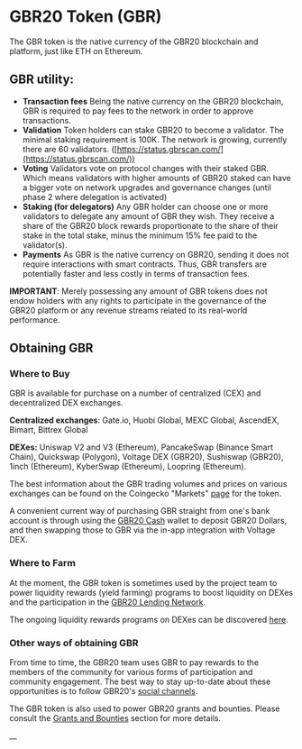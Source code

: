 # GBR20 Token (GBR)

The GBR token is the native currency of the GBR20 blockchain and platform, just like ETH on Ethereum.&#x20;

## GBR utility:

* **Transaction fees** Being the native currency on the GBR20 blockchain, GBR is required to pay fees to the network in order to approve transactions.
* **Validation** Token holders can stake GBR20 to become a validator. The minimal staking requirement is 100K. The network is growing, currently there are 60 validators. ([https://status.gbrscan.com/](https://status.gbrscan.com/))
* **Voting** Validators vote on protocol changes with their staked GBR. Which means validators with higher amounts of GBR20 staked can have a bigger vote on network upgrades and governance changes (until phase 2 where delegation is activated)
* **Staking (for delegators)** Any GBR holder can choose one or more validators to delegate any amount of GBR they wish. They receive a share of the GBR20 block rewards proportionate to the share of their stake in the total stake, minus the minimum 15% fee paid to the validator(s).
* **Payments** As GBR is the native currency on GBR20, sending it does not require interactions with smart contracts. Thus, GBR transfers are potentially faster and less costly in terms of transaction fees.

**IMPORTANT**: Merely possessing any amount of GBR tokens does not endow holders with any rights to participate in the governance of the GBR20 platform or any revenue streams related to its real-world performance.&#x20;

## Obtaining GBR

### Where to Buy

GBR is available for purchase on a number of centralized (CEX) and decentralized DEX exchanges.

**Centralized exchanges**: Gate.io, Huobi Global, MEXC Global, AscendEX, Bimart, Bittrex Global

**DEXes:** Uniswap V2 and V3 (Ethereum), PancakeSwap (Binance Smart Chain), Quickswap (Polygon), Voltage DEX (GBR20), Sushiswap (GBR20), 1inch (Ethereum), KyberSwap (Ethereum), Loopring (Ethereum).

The best information about the GBR trading volumes and prices on various exchanges can be found on the Coingecko "Markets" [page](https://www.coingecko.com/en/coins/fuse#markets) for the token. &#x20;

A convenient current way of purchasing GBR straight from one's bank account is through using the [GBR20 Cash](https://fuse.cash) wallet to deposit GBR20 Dollars, and then swapping those to GBR via the in-app integration with Voltage DEX.

### Where to Farm

At the moment, the GBR token is sometimes used by the project team to power liquidity rewards (yield farming) programs to boost liquidity on DEXes and the participation in the [GBR20 Lending Network](./#fuse-utility).

The ongoing liquidity rewards programs on DEXes can be discovered [here](https://app.voltage.finance/index.html#/farm/14368).

### Other ways of obtaining GBR

From time to time, the GBR20 team uses GBR to pay rewards to the members of the community for various forms of participation and community engagement. The best way to stay up-to-date about these opportunities is to follow GBR20's [social channels](https://docs.gbrscan.com/general/community).

The GBR token is also used to power GBR20 grants and bounties. Please consult the [Grants and Bounties](https://docs.gbrscan.com/general/things-you-can-do-on-fuse/grants-and-bounties) section for more details.

\_\_
